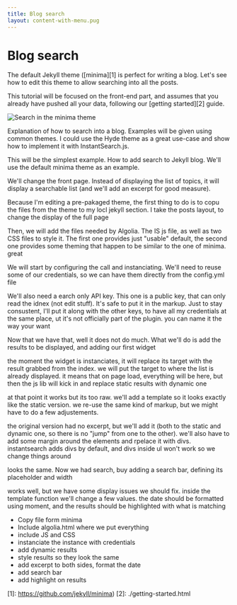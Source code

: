 ```yaml
---
title: Blog search
layout: content-with-menu.pug
---
```


# Blog search

The default Jekyll theme ([minima][1] is perfect for writing a blog. Let's see how
to edit this theme to allow searching into all the posts.

This tutorial will be focused on the front-end part, and assumes that you
already have pushed all your data, following our [getting started][2] guide.

![Search in the minima theme](./assets/img/minima-search.gif)



Explanation of how to search into a blog. Examples will be given using common
themes. I could use the Hyde theme as a great use-case and show how to implement
it with InstantSearch.js.


This will be the simplest example. How to add search to Jekyll blog. We'll use
the default minima theme as an example.

We'll change the front page. Instead of displaying the list of topics, it will
display a searchable list (and we'll add an excerpt for good measure).

Because I'm editing a pre-pakaged theme, the first thing to do is to copu the
files from the theme to my locl jekyll section. I take the posts layout, to
change the display of the full page

Then, we will add the files needed by Algolia. The IS js file, as well as two
CSS files to style it. The first one provides just "usable" default, the second
one provides some theming that happen to be similar to the one of minima. great

We will start by configuring the call and instanciating. We'll need to reuse
some of our credentials, so we can have them directly from the config.yml file

We'll also need a earch only API key. This one is a public key, that can only
read the idnex (not edit stuff). It's safe to put it in the markup. Just to stay
consustent, I'll put it along with the other keys, to have all my credentials at
the same place, ut it's not officially part of the plugin. you can name it the
way your want

Now that we have that, well it does not do much. What we'll do is add the
results to be displayed, and adding our first widget

the moment the widget is instanciates, it will replace its target with the
result grabbed from the index. we will put the target to where the list is
already displayed. it means that on page load, everything will be here, but then
the js lib will kick in and replace static results with dynamic one

at that point it works but its too raw. we'll add a template so it looks exactly
like the static version. we re-use the same kind of markup, but we might have to
do a few adjustements.

the original version had no excerpt, but we'll add it (both to the static and
dynamic one, so there is no "jump" from one to the other). we'll also have to
add some margin around the elements and rpelace it with divs. instantsearch adds
divs by default, and divs inside ul won't work so we change things around

looks the same. Now we had search, buy adding a search bar, defining its
placeholder and width

works well, but we have some display issues we should fix. inside the template
function we'll change a few values. the date should be formatted using moment,
and the results should be highlighted with what is matching




- Copy file form minima
- Include algolia.html where we put everything
- include JS and CSS
- instanciate the instance with credentials
- add dynamic results
- style results so they look the same
- add excerpt to both sides, format the date
- add search bar
- add highlight on results


[1]: https://github.com/jekyll/minima)
[2]: ./getting-started.html
